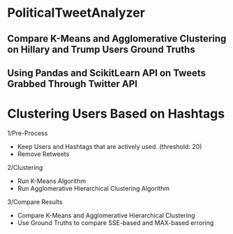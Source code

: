 # PoliticalTweetAnalyzer
## Compare K-Means and Agglomerative Clustering on Hillary and Trump Users Ground Truths
## Using Pandas and ScikitLearn API on Tweets Grabbed Through Twitter API

# Clustering Users Based on Hashtags

1/Pre-Process
- Keep Users and Hashtags that are actively used. (threshold: 20)
- Remove Retweets

2/Clustering
- Run K-Means Algorithm
- Run Agglomerative Hierarchical Clustering Algorithm

3/Compare Results
- Compare K-Means and Agglomerative Hierarchical Clustering
- Use Ground Truths to compare SSE-based and MAX-based erroring
